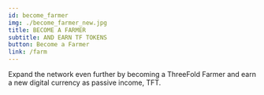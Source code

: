```yaml
---
id: become_farmer
img: ./become_farmer_new.jpg
title: BECOME A FARMER
subtitle: AND EARN TF TOKENS
button: Become a Farmer
link: /farm
---
```


Expand the network even further by becoming a ThreeFold Farmer and earn a new digital currency as passive income, TFT.
